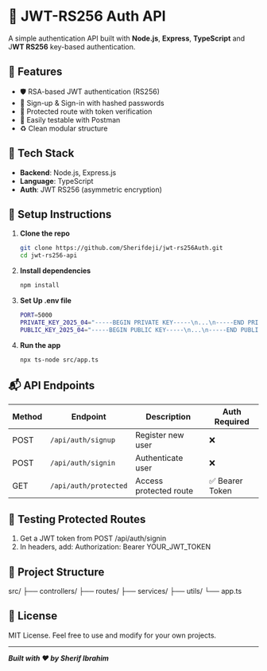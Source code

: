 # 🔐 JWT-RS256 Auth API

A simple authentication API built with **Node.js**, **Express**, **TypeScript** and J**WT RS256** key-based authentication.

## 🚀 Features

- 🛡️ RSA-based JWT authentication (RS256)
- 🔐 Sign-up & Sign-in with hashed passwords
- 🔑 Protected route with token verification
- 🧪 Easily testable with Postman
- ♻️ Clean modular structure

## 🧰 Tech Stack

- **Backend**: Node.js, Express.js
- **Language**: TypeScript
- **Auth**: JWT RS256 (asymmetric encryption)

## 🔧 Setup Instructions

1. **Clone the repo**

   ```bash
   git clone https://github.com/Sherifdeji/jwt-rs256Auth.git
   cd jwt-rs256-api
   ```

2. **Install dependencies**
   ```bash
   npm install
   ```
3. **Set Up .env file**

   ```bash
   PORT=5000
   PRIVATE_KEY_2025_04="-----BEGIN PRIVATE KEY-----\n...\n-----END PRIVATE KEY-----\n"
   PUBLIC_KEY_2025_04="-----BEGIN PUBLIC KEY-----\n...\n-----END PUBLIC KEY-----\n"
   ```

4. **Run the app**

   ```bash
   npx ts-node src/app.ts
   ```

## 📬 API Endpoints

| Method | Endpoint              | Description            | Auth Required   |
| ------ | --------------------- | ---------------------- | --------------- |
| POST   | `/api/auth/signup`    | Register new user      | ❌              |
| POST   | `/api/auth/signin`    | Authenticate user      | ❌              |
| GET    | `/api/auth/protected` | Access protected route | ✅ Bearer Token |

## 🔐 Testing Protected Routes

1. Get a JWT token from POST /api/auth/signin
2. In headers, add: Authorization: Bearer YOUR_JWT_TOKEN

## 📁 Project Structure

src/
├── controllers/
├── routes/
├── services/
├── utils/
└── app.ts

## 📝 License

MIT License. Feel free to use and modify for your own projects.

---

_**Built with ❤️ by Sherif Ibrahim**_
